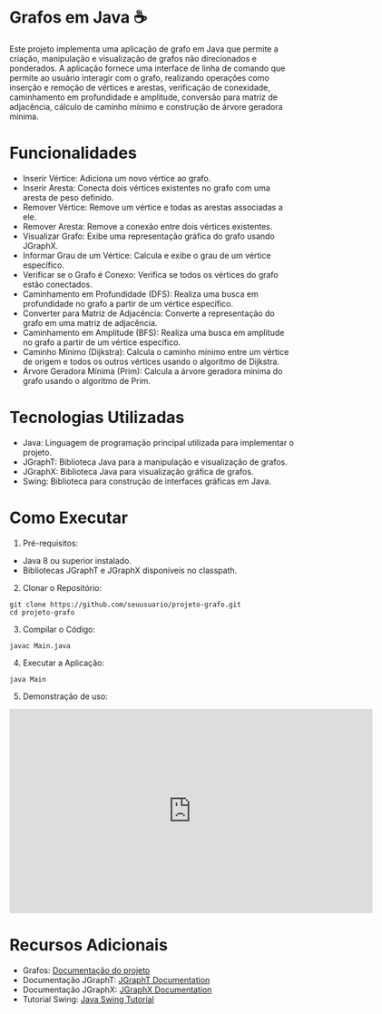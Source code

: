 # Grafos em Java ☕
Este projeto implementa uma aplicação de grafo em Java que permite a criação, manipulação e visualização de grafos não direcionados e ponderados. A aplicação fornece uma interface de linha de comando que permite ao usuário interagir com o grafo, realizando operações como inserção e remoção de vértices e arestas, verificação de conexidade, caminhamento em profundidade e amplitude, conversão para matriz de adjacência, cálculo de caminho mínimo e construção de árvore geradora mínima.

# Funcionalidades
* Inserir Vértice: Adiciona um novo vértice ao grafo.
* Inserir Aresta: Conecta dois vértices existentes no grafo com uma aresta de peso definido.
* Remover Vértice: Remove um vértice e todas as arestas associadas a ele.
* Remover Aresta: Remove a conexão entre dois vértices existentes.
* Visualizar Grafo: Exibe uma representação gráfica do grafo usando JGraphX.
* Informar Grau de um Vértice: Calcula e exibe o grau de um vértice específico.
* Verificar se o Grafo é Conexo: Verifica se todos os vértices do grafo estão conectados.
* Caminhamento em Profundidade (DFS): Realiza uma busca em profundidade no grafo a partir de um vértice específico.
* Converter para Matriz de Adjacência: Converte a representação do grafo em uma matriz de adjacência.
* Caminhamento em Amplitude (BFS): Realiza uma busca em amplitude no grafo a partir de um vértice específico.
* Caminho Mínimo (Dijkstra): Calcula o caminho mínimo entre um vértice de origem e todos os outros vértices usando o algoritmo de Dijkstra.
* Árvore Geradora Mínima (Prim): Calcula a árvore geradora mínima do grafo usando o algoritmo de Prim.

# Tecnologias Utilizadas
* Java: Linguagem de programação principal utilizada para implementar o projeto.
* JGraphT: Biblioteca Java para a manipulação e visualização de grafos.
* JGraphX: Biblioteca Java para visualização gráfica de grafos.
* Swing: Biblioteca para construção de interfaces gráficas em Java.

# Como Executar
1. Pré-requisitos:
* Java 8 ou superior instalado.
* Bibliotecas JGraphT e JGraphX disponíveis no classpath.
2. Clonar o Repositório:
```
git clone https://github.com/seuusuario/projeto-grafo.git
cd projeto-grafo
```
3. Compilar o Código:
```
javac Main.java
```
4. Executar a Aplicação:
```
java Main
```
5. Demonstração de uso:<br>
<iframe src="https://drive.google.com/file/d/1LWR-bCtXMVsf5XHfrJLmmulvtF2Ofs65/view?usp=sharing" width="640" height="360" frameborder="0" allow="autoplay; fullscreen; picture-in-picture" allowfullscreen></iframe>

# Recursos Adicionais
* Grafos: [Documentação do projeto](src/JavaDoc/index.html)
* Documentação JGraphT: [JGraphT Documentation](https://jgrapht.org/)
* Documentação JGraphX: [JGraphX Documentation](https://github.com/jgraph/jgraphx)
* Tutorial Swing: [Java Swing Tutorial](https://docs.oracle.com/javase/tutorial/uiswing/)

